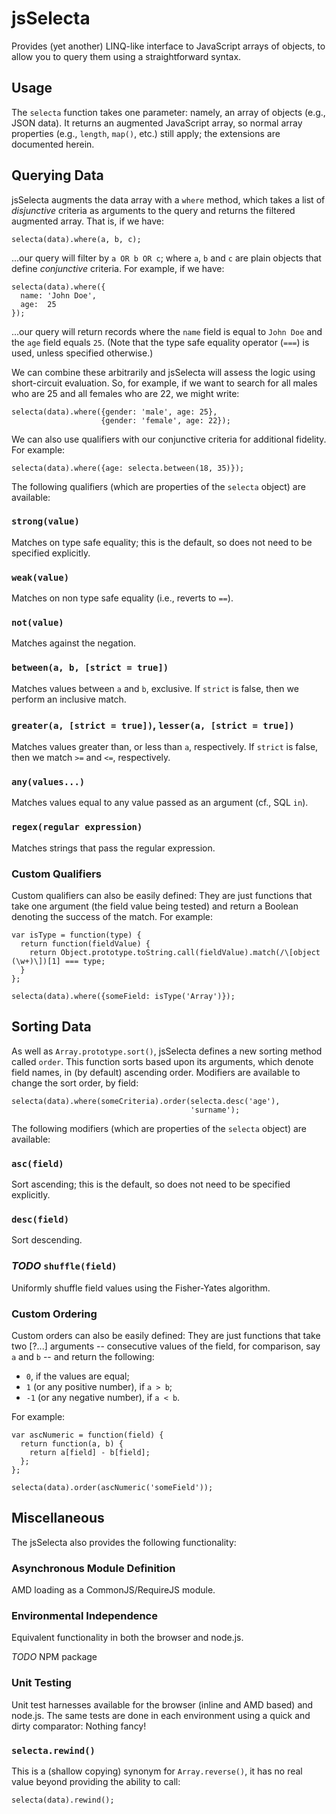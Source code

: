 # jsSelecta
Provides (yet another) LINQ-like interface to JavaScript arrays of
objects, to allow you to query them using a straightforward syntax.

## Usage
The `selecta` function takes one parameter: namely, an array of objects
(e.g., JSON data). It returns an augmented JavaScript array, so normal
array properties (e.g., `length`, `map()`, etc.) still apply; the
extensions are documented herein.

## Querying Data
jsSelecta augments the data array with a `where` method, which takes a
list of *disjunctive* criteria as arguments to the query and returns the
filtered augmented array. That is, if we have:

    selecta(data).where(a, b, c);

...our query will filter by `a OR b OR c`; where `a`, `b` and `c` are
plain objects that define *conjunctive* criteria. For example, if we
have:

    selecta(data).where({
      name: 'John Doe',
      age:  25
    });

...our query will return records where the `name` field is equal to
`John Doe` and the `age` field equals `25`. (Note that the type safe
equality operator (`===`) is used, unless specified otherwise.)
       
We can combine these arbitrarily and jsSelecta will assess the logic
using short-circuit evaluation. So, for example, if we want to search
for all males who are 25 and all females who are 22, we might write:

    selecta(data).where({gender: 'male', age: 25},
                        {gender: 'female', age: 22});

We can also use qualifiers with our conjunctive criteria for additional
fidelity. For example:

    selecta(data).where({age: selecta.between(18, 35)});

The following qualifiers (which are properties of the `selecta` object)
are available:

### `strong(value)`
Matches on type safe equality; this is the default, so does not need to
be specified explicitly.

### `weak(value)`
Matches on non type safe equality (i.e., reverts to `==`).

### `not(value)`
Matches against the negation.

### `between(a, b, [strict = true])`
Matches values between `a` and `b`, exclusive. If `strict` is false,
then we perform an inclusive match.

### `greater(a, [strict = true])`, `lesser(a, [strict = true])`
Matches values greater than, or less than `a`, respectively. If `strict`
is false, then we match `>=` and `<=`, respectively.

### `any(values...)`
Matches values equal to any value passed as an argument (cf., SQL `in`).

### `regex(regular expression)`
Matches strings that pass the regular expression.

### Custom Qualifiers
Custom qualifiers can also be easily defined: They are just functions
that take one argument (the field value being tested) and return a
Boolean denoting the success of the match. For example:

    var isType = function(type) {
      return function(fieldValue) {
        return Object.prototype.toString.call(fieldValue).match(/\[object (\w+)\])[1] === type;
      }
    };

    selecta(data).where({someField: isType('Array')});

## Sorting Data
As well as `Array.prototype.sort()`, jsSelecta defines a new sorting
method called `order`. This function sorts based upon its arguments,
which denote field names, in (by default) ascending order. Modifiers are
available to change the sort order, by field:

    selecta(data).where(someCriteria).order(selecta.desc('age'),
                                            'surname');

The following modifiers (which are properties of the `selecta` object)
are available:

### `asc(field)`
Sort ascending; this is the default, so does not need to be specified
explicitly.

### `desc(field)`
Sort descending.

### *TODO* `shuffle(field)`
Uniformly shuffle field values using the Fisher-Yates algorithm.

### Custom Ordering
Custom orders can also be easily defined: They are just functions that
take two [?...] arguments -- consecutive values of the field, for
comparison, say `a` and `b` -- and return the following:

* `0`, if the values are equal;
* `1` (or any positive number), if `a > b`;
* `-1` (or any negative number), if `a < b`.

For example:

    var ascNumeric = function(field) {
      return function(a, b) {
        return a[field] - b[field];
      };
    };

    selecta(data).order(ascNumeric('someField'));

## Miscellaneous
The jsSelecta also provides the following functionality:

### Asynchronous Module Definition
AMD loading as a CommonJS/RequireJS module.

### Environmental Independence
Equivalent functionality in both the browser and node.js.

*TODO* NPM package

### Unit Testing
Unit test harnesses available for the browser (inline and AMD based) and
node.js. The same tests are done in each environment using a quick and
dirty comparator: Nothing fancy!

### `selecta.rewind()`
This is a (shallow copying) synonym for `Array.reverse()`, it has no
real value beyond providing the ability to call:

    selecta(data).rewind();
